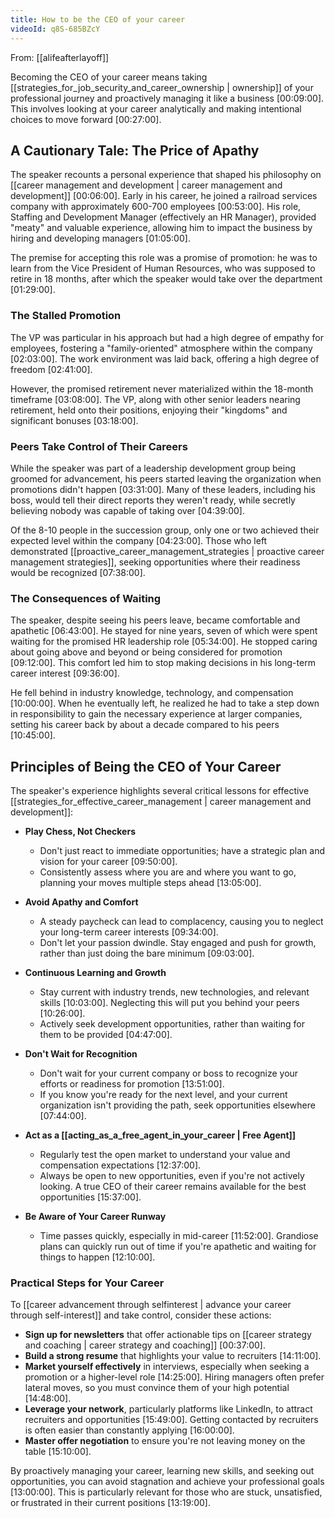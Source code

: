```yaml
---
title: How to be the CEO of your career
videoId: q8S-685BZcY
---
```


From: [[alifeafterlayoff]] <br/> 

Becoming the CEO of your career means taking [[strategies_for_job_security_and_career_ownership | ownership]] of your professional journey and proactively managing it like a business <a class="yt-timestamp" data-t="00:09:00">[00:09:00]</a>. This involves looking at your career analytically and making intentional choices to move forward <a class="yt-timestamp" data-t="00:27:00">[00:27:00]</a>.

## A Cautionary Tale: The Price of Apathy
The speaker recounts a personal experience that shaped his philosophy on [[career management and development | career management and development]] <a class="yt-timestamp" data-t="00:06:00">[00:06:00]</a>. Early in his career, he joined a railroad services company with approximately 600-700 employees <a class="yt-timestamp" data-t="00:53:00">[00:53:00]</a>. His role, Staffing and Development Manager (effectively an HR Manager), provided "meaty" and valuable experience, allowing him to impact the business by hiring and developing managers <a class="yt-timestamp" data-t="01:05:00">[01:05:00]</a>.

The premise for accepting this role was a promise of promotion: he was to learn from the Vice President of Human Resources, who was supposed to retire in 18 months, after which the speaker would take over the department <a class="yt-timestamp" data-t="01:29:00">[01:29:00]</a>.

### The Stalled Promotion
The VP was particular in his approach but had a high degree of empathy for employees, fostering a "family-oriented" atmosphere within the company <a class="yt-timestamp" data-t="02:03:00">[02:03:00]</a>. The work environment was laid back, offering a high degree of freedom <a class="yt-timestamp" data-t="02:41:00">[02:41:00]</a>.

However, the promised retirement never materialized within the 18-month timeframe <a class="yt-timestamp" data-t="03:08:00">[03:08:00]</a>. The VP, along with other senior leaders nearing retirement, held onto their positions, enjoying their "kingdoms" and significant bonuses <a class="yt-timestamp" data-t="03:18:00">[03:18:00]</a>.

### Peers Take Control of Their Careers
While the speaker was part of a leadership development group being groomed for advancement, his peers started leaving the organization when promotions didn't happen <a class="yt-timestamp" data-t="03:31:00">[03:31:00]</a>. Many of these leaders, including his boss, would tell their direct reports they weren't ready, while secretly believing nobody was capable of taking over <a class="yt-timestamp" data-t="04:39:00">[04:39:00]</a>.

Of the 8-10 people in the succession group, only one or two achieved their expected level within the company <a class="yt-timestamp" data-t="04:23:00">[04:23:00]</a>. Those who left demonstrated [[proactive_career_management_strategies | proactive career management strategies]], seeking opportunities where their readiness would be recognized <a class="yt-timestamp" data-t="07:38:00">[07:38:00]</a>.

### The Consequences of Waiting
The speaker, despite seeing his peers leave, became comfortable and apathetic <a class="yt-timestamp" data-t="06:43:00">[06:43:00]</a>. He stayed for nine years, seven of which were spent waiting for the promised HR leadership role <a class="yt-timestamp" data-t="05:34:00">[05:34:00]</a>. He stopped caring about going above and beyond or being considered for promotion <a class="yt-timestamp" data-t="09:12:00">[09:12:00]</a>. This comfort led him to stop making decisions in his long-term career interest <a class="yt-timestamp" data-t="09:36:00">[09:36:00]</a>.

He fell behind in industry knowledge, technology, and compensation <a class="yt-timestamp" data-t="10:00:00">[10:00:00]</a>. When he eventually left, he realized he had to take a step down in responsibility to gain the necessary experience at larger companies, setting his career back by about a decade compared to his peers <a class="yt-timestamp" data-t="10:45:00">[10:45:00]</a>.

## Principles of Being the CEO of Your Career

The speaker's experience highlights several critical lessons for effective [[strategies_for_effective_career_management | career management and development]]:

*   **Play Chess, Not Checkers**
    *   Don't just react to immediate opportunities; have a strategic plan and vision for your career <a class="yt-timestamp" data-t="09:50:00">[09:50:00]</a>.
    *   Consistently assess where you are and where you want to go, planning your moves multiple steps ahead <a class="yt-timestamp" data-t="13:05:00">[13:05:00]</a>.

*   **Avoid Apathy and Comfort**
    *   A steady paycheck can lead to complacency, causing you to neglect your long-term career interests <a class="yt-timestamp" data-t="09:34:00">[09:34:00]</a>.
    *   Don't let your passion dwindle. Stay engaged and push for growth, rather than just doing the bare minimum <a class="yt-timestamp" data-t="09:03:00">[09:03:00]</a>.

*   **Continuous Learning and Growth**
    *   Stay current with industry trends, new technologies, and relevant skills <a class="yt-timestamp" data-t="10:03:00">[10:03:00]</a>. Neglecting this will put you behind your peers <a class="yt-timestamp" data-t="10:26:00">[10:26:00]</a>.
    *   Actively seek development opportunities, rather than waiting for them to be provided <a class="yt-timestamp" data-t="04:47:00">[04:47:00]</a>.

*   **Don't Wait for Recognition**
    *   Don't wait for your current company or boss to recognize your efforts or readiness for promotion <a class="yt-timestamp" data-t="13:51:00">[13:51:00]</a>.
    *   If you know you're ready for the next level, and your current organization isn't providing the path, seek opportunities elsewhere <a class="yt-timestamp" data-t="07:44:00">[07:44:00]</a>.

*   **Act as a [[acting_as_a_free_agent_in_your_career | Free Agent]]**
    *   Regularly test the open market to understand your value and compensation expectations <a class="yt-timestamp" data-t="12:37:00">[12:37:00]</a>.
    *   Always be open to new opportunities, even if you're not actively looking. A true CEO of their career remains available for the best opportunities <a class="yt-timestamp" data-t="15:37:00">[15:37:00]</a>.

*   **Be Aware of Your Career Runway**
    *   Time passes quickly, especially in mid-career <a class="yt-timestamp" data-t="11:52:00">[11:52:00]</a>. Grandiose plans can quickly run out of time if you're apathetic and waiting for things to happen <a class="yt-timestamp" data-t="12:10:00">[12:10:00]</a>.

### Practical Steps for Your Career
To [[career advancement through selfinterest | advance your career through self-interest]] and take control, consider these actions:
*   **Sign up for newsletters** that offer actionable tips on [[career strategy and coaching | career strategy and coaching]] <a class="yt-timestamp" data-t="00:37:00">[00:37:00]</a>.
*   **Build a strong resume** that highlights your value to recruiters <a class="yt-timestamp" data-t="14:11:00">[14:11:00]</a>.
*   **Market yourself effectively** in interviews, especially when seeking a promotion or a higher-level role <a class="yt-timestamp" data-t="14:25:00">[14:25:00]</a>. Hiring managers often prefer lateral moves, so you must convince them of your high potential <a class="yt-timestamp" data-t="14:48:00">[14:48:00]</a>.
*   **Leverage your network**, particularly platforms like LinkedIn, to attract recruiters and opportunities <a class="yt-timestamp" data-t="15:49:00">[15:49:00]</a>. Getting contacted by recruiters is often easier than constantly applying <a class="yt-timestamp" data-t="16:00:00">[16:00:00]</a>.
*   **Master offer negotiation** to ensure you're not leaving money on the table <a class="yt-timestamp" data-t="15:10:00">[15:10:00]</a>.

By proactively managing your career, learning new skills, and seeking out opportunities, you can avoid stagnation and achieve your professional goals <a class="yt-timestamp" data-t="13:00:00">[13:00:00]</a>. This is particularly relevant for those who are stuck, unsatisfied, or frustrated in their current positions <a class="yt-timestamp" data-t="13:19:00">[13:19:00]</a>.